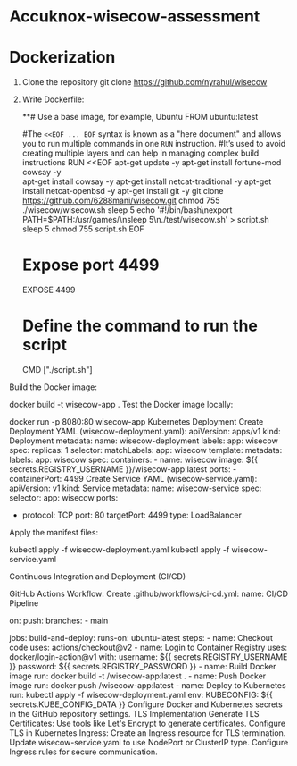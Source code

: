 # Accuknox-wisecow-assessment
# Dockerization
1. Clone the repository git clone https://github.com/nyrahul/wisecow

2. Write Dockerfile:

   **# Use a base image, for example, Ubuntu
     FROM ubuntu:latest

    #The `<<EOF ... EOF` syntax is known as a "here document" and allows you to run multiple commands in one `RUN` instruction.
    #It’s used to avoid creating multiple layers and can help in managing complex build instructions
    RUN <<EOF
    apt-get update -y
    apt-get install fortune-mod cowsay -y \
    apt-get install cowsay -y
    apt-get install netcat-traditional -y
    apt-get install netcat-openbsd -y
    apt-get install git -y
    git clone https://github.com/6288mani/wisecow.git
    chmod 755 ./wisecow/wisecow.sh
    sleep 5
    echo '#!/bin/bash\nexport PATH=$PATH:/usr/games/\nsleep 5\n./test/wisecow.sh' > script.sh
    sleep 5
    chmod 755 script.sh
    EOF
    # Expose port 4499
    EXPOSE 4499

    # Define the command to run the script
    CMD ["./script.sh"]

Build the Docker image:

docker build -t wisecow-app .
Test the Docker image locally:

docker run -p 8080:80 wisecow-app
Kubernetes Deployment
Create Deployment YAML (wisecow-deployment.yaml):
apiVersion: apps/v1
kind: Deployment
metadata:
  name: wisecow-deployment
  labels:
    app: wisecow
spec:
  replicas: 1
  selector:
    matchLabels:
      app: wisecow
  template:
    metadata:
      labels:
        app: wisecow
    spec:
      containers:
      - name: wisecow
        image: ${{ secrets.REGISTRY_USERNAME }}/wisecow-app:latest
        ports:
        - containerPort: 4499
Create Service YAML (wisecow-service.yaml):
apiVersion: v1
kind: Service
metadata:
  name: wisecow-service
spec:
  selector:
    app: wisecow
  ports:
  - protocol: TCP
    port: 80
    targetPort: 4499
  type: LoadBalancer

Apply the manifest files:

kubectl apply -f wisecow-deployment.yaml
kubectl apply -f wisecow-service.yaml

Continuous Integration and Deployment (CI/CD)

GitHub Actions Workflow:
Create .github/workflows/ci-cd.yml:
name: CI/CD Pipeline

on:
  push:
    branches:
      - main

jobs:
  build-and-deploy:
    runs-on: ubuntu-latest
    steps:
    - name: Checkout code
      uses: actions/checkout@v2
    - name: Login to Container Registry
      uses: docker/login-action@v1
      with:
        username: ${{ secrets.REGISTRY_USERNAME }}
        password: ${{ secrets.REGISTRY_PASSWORD }}
    - name: Build Docker image
      run: docker build -t <your-container-registry>/wisecow-app:latest .
    - name: Push Docker image
      run: docker push <your-container-registry>/wisecow-app:latest
    - name: Deploy to Kubernetes
      run: kubectl apply -f wisecow-deployment.yaml
      env:
        KUBECONFIG: ${{ secrets.KUBE_CONFIG_DATA }}
Configure Docker and Kubernetes secrets in the GitHub repository settings.
TLS Implementation
Generate TLS Certificates:
Use tools like Let's Encrypt to generate certificates.
Configure TLS in Kubernetes Ingress:
Create an Ingress resource for TLS termination.
Update wisecow-service.yaml to use NodePort or ClusterIP type.
Configure Ingress rules for secure communication.
